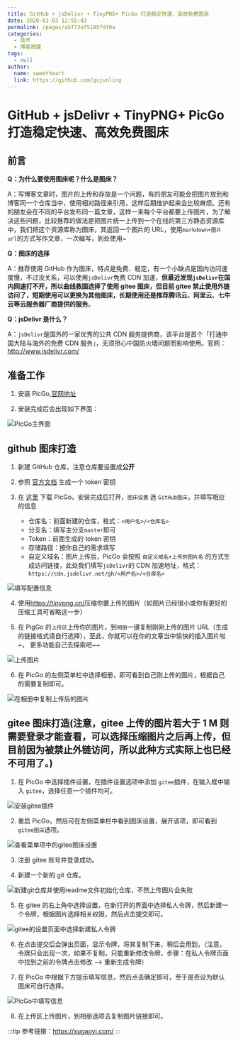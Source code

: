 ```yaml
---
title: GitHub + jsDelivr + TinyPNG+ PicGo 打造稳定快速、高效免费图床
date: 2020-01-03 12:55:43
permalink: /pages/a5f73af5185fdf0a
categories:
  - 技术
  - 博客搭建
tags:
  - null
author:
  name: sweetheart
  link: https://github.com/gujunling
---
```


# GitHub + jsDelivr + TinyPNG+ PicGo 打造稳定快速、高效免费图床

## 前言

**Q：为什么要使用图床呢？什么是图床？**

A：写博客文章时，图片的上传和存放是一个问题，有的朋友可能会把图片放到和博客同一个仓库当中，使用相对路径来引用，这样后期维护起来会比较麻烦。还有的朋友会在不同的平台发布同一篇文章，这样一来每个平台都要上传图片，为了解决这些问题，比较推荐的做法是把图片统一上传到一个在线的第三方静态资源库中，我们把这个资源库称为图床，其返回一个图片的 URL，使用`markdown+图片url`的方式写作文章，一次编写，到处使用~

<!-- more -->

**Q：图床的选择**

A：推荐使用 GitHub 作为图床，特点是免费、稳定，有一个小缺点是国内访问速度慢，不过没关系，可以使用`jsDelivr`免费 CDN 加速，**但最近发现`jsDelivr`在国内网速打不开，所以曲线救国选择了使用 gitee 图床，但目前 gitee 禁止使用外链访问了，短期使用可以更换为其他图床，长期使用还是推荐腾讯云、阿里云、七牛云等云服务器厂商提供的服务**。

**Q：jsDelivr 是什么？**

A：`jsDelivr`是国外的一家优秀的公共 CDN 服务提供商，该平台是首个「打通中国大陆与海外的免费 CDN 服务」，无须担心中国防火墙问题而影响使用。官网：<http://www.jsdelivr.com/>

## 准备工作

1. 安装 PicGo,[官网地址](https://molunerfinn.com/PicGo/)

2. 安装完成后会出现如下界面：

<!-- ![PicGo主界面](https://gitee.com/gujunling/pic-go-image/raw/master/blog/20211221144357.png) -->

![PicGo主界面](https://sweetheartjq.cn/images/bea353c30c39443793962e354ba15103.png)

## github 图床打造

1. 新建 GitHub 仓库，注意仓库要设置成**公开**

2. 参照 [官方文档](https://help.github.com/en/github/authenticating-to-github/creating-a-personal-access-token-for-the-command-line) 生成一个 token 密钥

3. 在 [这里](https://github.com/Molunerfinn/picgo/releases) 下载 PicGo，安装完成后打开，`图床设置` 选 `GitHub图床`，并填写相应的信息
   - 仓库名：前面新建的仓库，格式：`<用户名>/<仓库名>`
   - 分支名：填写主分支`master`即可
   - Token：前面生成的 token 密钥
   - 存储路径：按你自己的需求填写
   - 自定义域名：图片上传后，PicGo 会按照 `自定义域名+上传的图片名` 的方式生成访问链接，此处我们填写`jsDelivr`的 CDN 加速地址，格式：`https://cdn.jsdelivr.net/gh/<用户名>/<仓库名>`

<!-- ![填写配置信息](https://cdn.jsdelivr.net/gh/xugaoyi/image_store/blog/20200103105720.png) -->

<!-- ![填写配置信息](https://gitee.com/gujunling/pic-go-image/raw/master/blog/20211221151155.png) -->

![填写配置信息](https://sweetheartjq.cn/images/2d7fa62caa90471fa9367e1ecd611262.png)

4. 使用<https://tinypng.cn/>压缩你要上传的图片（如图片已经很小或你有更好的压缩工具可省略这一步）

5. 在 PigGo 的`上传区`上传你的图片，到`相册`一键复制刚刚上传的图片 URL（生成的链接格式请自行选择），至此，你就可以在你的文章当中愉快的插入图片啦~， 更多功能自己去探索吧~~

<!-- ![上传图片](https://cdn.jsdelivr.net/gh/xugaoyi/image_store/blog/20200103121148.png) -->

<!-- ![上传图片](https://gitee.com/gujunling/pic-go-image/raw/master/blog/20211221151441.png) -->

![上传图片](https://sweetheartjq.cn/images/a8d6cee5b602493b99552b58ef3d38e6.png)

6. 在 PicGo 的左侧菜单栏中选择相册，即可看到自己刚上传的图片，根据自己的需要复制即可。

<!-- ![在相册中复制上传后的图片](https://gitee.com/gujunling/pic-go-image/raw/master/blog/20211221151644.png) -->

![在相册中复制上传后的图片](https://sweetheartjq.cn/images/bd6023f4a2204b458d313b8e4eff76d2.png)

## gitee 图床打造(注意，gitee 上传的图片若大于 1 M 则需要登录才能查看，可以选择压缩图片之后再上传，但目前因为被禁止外链访问，所以此种方式实际上也已经不可用了。)

1. 在 PicGo 中选择插件设置，在插件设置选项中添加 `gitee`插件，在输入框中输入 `gitee`，选择任意一个插件均可。

<!-- ![安装gitee插件](https://gitee.com/gujunling/pic-go-image/raw/master/blog/20211221144805.png) -->

![安装gitee插件](https://sweetheartjq.cn/images/25a707a795fb4441ac0ce25fc03f1dcb.png)

2. 重启 PicGo，然后可在左侧菜单栏中看到图床设置，展开该项，即可看到`gitee图床`选项。

<!-- ![查看菜单项中的gitee图床设置](https://gitee.com/gujunling/pic-go-image/raw/master/blog/20211221145120.png) -->

![查看菜单项中的gitee图床设置](https://sweetheartjq.cn/images/01f6d7c3434c4f479747439489bc2458.png)

3. 注册 gitee 账号并登录成功。

4. 新建一个新的 git 仓库。

<!-- ![新建git仓库并使用readme文件初始化仓库，不然上传图片会失败](https://gitee.com/gujunling/pic-go-image/raw/master/blog/20211221145659.png) -->

![新建git仓库并使用readme文件初始化仓库，不然上传图片会失败](https://sweetheartjq.cn/images/24403cb4feee43c7910f5144ea11147d.png)

5. 在 gitee 的右上角中选择设置，在新打开的界面中选择私人令牌，然后新建一个令牌，根据图片选择相关权限，然后点击提交即可。

<!-- ![gitee的设置页面中选择新建私人令牌](https://gitee.com/gujunling/pic-go-image/raw/master/blog/20211221150200.png) -->

![gitee的设置页面中选择新建私人令牌](https://sweetheartjq.cn/images/8fe354388d6144f59ee32ebb7aa19d46.png)

6. 在点击提交后会弹出页面，显示令牌，将其复制下来，稍后会用到，（注意，令牌只会出现一次，如果不复制，只能重新修改令牌，步骤：在私人令牌页面中找到之前的令牌点击修改 --> 重新生成令牌）

7. 在 PicGo 中根据下方提示填写信息，然后点击确定即可，至于是否设为默认图床可自行选择。

<!-- ![PicGo中填写信息](https://gitee.com/gujunling/pic-go-image/raw/master/blog/20211221150926.png) -->

![PicGo中填写信息](https://sweetheartjq.cn/images/2de1f9c9add04bfeb4160156712e2b48.png)

8. 在上传区上传图片，到相册选项去复制图片链接即可。

:::tip
参考链接：https://xugaoyi.com/
:::
